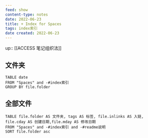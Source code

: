 ```yaml
---
feed: show
content-type: notes
date: 2022-06-23
title: + Index for Spaces
tags: index索引
date created: 2022-06-23
---
```


up:: [[ACCESS 笔记组织法]]

## 文件夹
```dataview
TABLE date
FROM "Spaces" and -#index索引
GROUP BY file.folder
```

## 全部文件
```dataview
TABLE file.folder AS 文件夹, tags AS 标签, file.inlinks AS 入链, file.cday AS 创建日期,file.mday AS 修改日期
FROM "Spaces" and -#index索引 and -#readme说明
SORT file.folder asc
```
